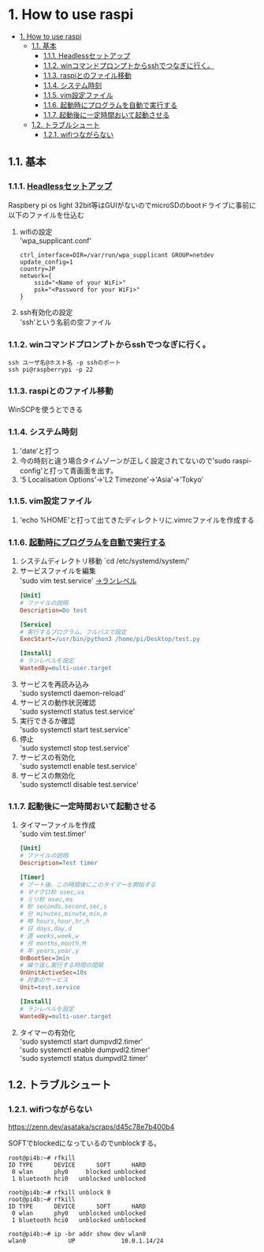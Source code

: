 # 1. How to use raspi
- [1. How to use raspi](#1-how-to-use-raspi)
  - [1.1. 基本](#11-基本)
    - [1.1.1. Headlessセットアップ](#111-headlessセットアップ)
    - [1.1.2. winコマンドプロンプトからsshでつなぎに行く。](#112-winコマンドプロンプトからsshでつなぎに行く)
    - [1.1.3. raspiとのファイル移動](#113-raspiとのファイル移動)
    - [1.1.4. システム時刻](#114-システム時刻)
    - [1.1.5. vim設定ファイル](#115-vim設定ファイル)
    - [1.1.6. 起動時にプログラムを自動で実行する](#116-起動時にプログラムを自動で実行する)
    - [1.1.7. 起動後に一定時間おいて起動させる](#117-起動後に一定時間おいて起動させる)
  - [1.2. トラブルシュート](#12-トラブルシュート)
    - [1.2.1. wifiつながらない](#121-wifiつながらない)

## 1.1. 基本

### 1.1.1. [Headlessセットアップ](https://www.mikan-tech.net/entry/raspi-lite-headless-setup)

Raspbery pi os light 32bit等はGUIがないのでmicroSDのbootドライブに事前に以下のファイルを仕込む  
1. wifiの設定  
    'wpa_supplicant.conf'
    ```
    ctrl_interface=DIR=/var/run/wpa_supplicant GROUP=netdev
    update_config=1
    country=JP
    network={
        ssid="<Name of your WiFi>"
        psk="<Password for your WiFi>"
    }
    ```
2. ssh有効化の設定  
    'ssh'という名前の空ファイル

### 1.1.2. winコマンドプロンプトからsshでつなぎに行く。
```
ssh ユーザ名@ホスト名 -p sshのポート  
ssh pi@raspberrypi -p 22  
```

### 1.1.3. raspiとのファイル移動
WinSCPを使うとできる

### 1.1.4. システム時刻
1. 'date'と打つ
2. 今の時刻と違う場合タイムゾーンが正しく設定されてないので'sudo raspi-config'と打って青画面を出す。
3. '5 Localisation Options'->'L2 Timezone'->'Asia'->'Tokyo'

### 1.1.5. vim設定ファイル
1. 'echo %HOME'と打って出てきたディレクトリに.vimrcファイルを作成する

### 1.1.6. [起動時にプログラムを自動で実行する](https://www.pc-koubou.jp/magazine/52061)

1. システムディレクトリ移動
    `cd /etc/systemd/system/'
2. サービスファイルを編集  
    'sudo vim test.service' [->ランレベル](https://tomosoft.jp/design/?p=11697)  
    ```ini
    [Unit]
    # ファイルの説明
    Description=Do test

    [Service]
    # 実行するプログラム、フルパスで設定
    ExecStart=/usr/bin/python3 /home/pi/Desktop/test.py

    [Install]
    # ランレベルを設定
    WantedBy=multi-user.target
    ```
3. サービスを再読み込み  
    'sudo systemctl daemon-reload'
4. サービスの動作状況確認  
    'sudo systemctl status test.service'
5. 実行できるか確認  
    'sudo systemctl start test.service'
6. 停止  
   'sudo systemctl stop test.service'
7. サービスの有効化  
    'sudo systemctl enable test.service'
8. サービスの無効化  
    'sudo systemctl disable test.service'  

### 1.1.7. 起動後に一定時間おいて起動させる  
1. タイマーファイルを作成  
    'sudo vim test.timer'
    ```ini
    [Unit]
    # ファイルの説明
    Description=Test timer

    [Timer]
    # ブート後、この時間後にこのタイマーを開始する
    # マイクロ秒 usec,us
    # ミリ秒 msec,ms
    # 秒 seconds,second,sec,s
    # 分 minutes,minute,min,m
    # 時 hours,hour,hr,h
    # 日 days,day,d
    # 週 weeks,week,w
    # 月 months,month,M
    # 年 years,year,y
    OnBootSec=3min
    # 繰り返し実行する時間の間隔
    OnUnitActiveSec=10s
    # 対象のサービス
    Unit=test.service

    [Install]
    # ランレベルを設定
    WantedBy=multi-user.target
    ```
2. タイマーの有効化  
'sudo systemctl start dumpvdl2.timer'  
'sudo systemctl enable dumpvdl2.timer'  
'sudo systemctl status dumpvdl2.timer'  



## 1.2. トラブルシュート

### 1.2.1. wifiつながらない  
https://zenn.dev/asataka/scraps/d45c78e7b400b4  

SOFTでblockedになっているのでunblockする。
```
root@pi4b:~# rfkill
ID TYPE      DEVICE      SOFT      HARD
 0 wlan      phy0     blocked unblocked
 1 bluetooth hci0   unblocked unblocked

root@pi4b:~# rfkill unblock 0
root@pi4b:~# rfkill
ID TYPE      DEVICE      SOFT      HARD
 0 wlan      phy0   unblocked unblocked
 1 bluetooth hci0   unblocked unblocked

root@pi4b:~# ip -br addr show dev wlan0
wlan0            UP             10.0.1.14/24
```

